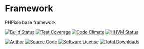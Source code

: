 # Framework

PHPixie base framework

[![Build Status](https://travis-ci.org/PHPixie/Framework.svg?branch=master)](https://travis-ci.org/PHPixie/Framework)
[![Test Coverage](https://codeclimate.com/github/PHPixie/Framework/badges/coverage.svg)](https://codeclimate.com/github/PHPixie/Framework)
[![Code Climate](https://codeclimate.com/github/PHPixie/Framework/badges/gpa.svg)](https://codeclimate.com/github/PHPixie/Framework)
[![HHVM Status](https://img.shields.io/hhvm/phpixie/framework.svg?style=flat-square)](http://hhvm.h4cc.de/package/phpixie/framework)

[![Author](http://img.shields.io/badge/author-@dracony-blue.svg?style=flat-square)](https://twitter.com/dracony)
[![Source Code](http://img.shields.io/badge/source-phpixie/framework-blue.svg?style=flat-square)](https://github.com/phpixie/framework)
[![Software License](https://img.shields.io/badge/license-BSD-brightgreen.svg?style=flat-square)](https://github.com/phpixie/framework/blob/master/LICENSE)
[![Total Downloads](https://img.shields.io/packagist/dt/phpixie/framework.svg?style=flat-square)](https://packagist.org/packages/phpixie/framework)